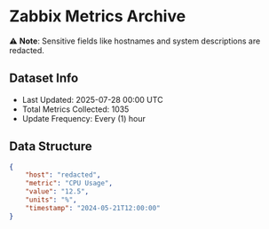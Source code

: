 # Zabbix Metrics Archive

⚠️ **Note**: Sensitive fields like hostnames and system descriptions are redacted.

## Dataset Info
- Last Updated: 2025-07-28 00:00 UTC
- Total Metrics Collected: 1035
- Update Frequency: Every (1) hour

## Data Structure
```json
{
    "host": "redacted",
    "metric": "CPU Usage",
    "value": "12.5",
    "units": "%",
    "timestamp": "2024-05-21T12:00:00"
}
```
